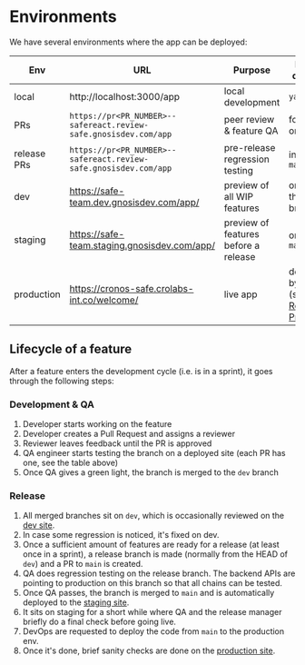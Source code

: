 # Environments

We have several environments where the app can be deployed:


|Env|URL|Purpose|How it's deployed|Backend env|
|---|---|---|---|---|
|local|http://localhost:3000/app|local development|`yarn start`|staging|
|PRs   |`https://pr<PR_NUMBER>--safereact.review-safe.gnosisdev.com/app`|peer review & feature QA|for all PRs on push|staging|
|release PRs|`https://pr<PR_NUMBER>--safereact.review-safe.gnosisdev.com/app`|pre-release regression testing|in PRs to `main`|**production** (sic!)|
|dev  |https://safe-team.dev.gnosisdev.com/app/|preview of all WIP features|on push to the `dev` branch|staging|
|staging|https://safe-team.staging.gnosisdev.com/app/|preview of features before a release|on push to `main`|staging|
|production|https://cronos-safe.crolabs-int.co/welcome/|live app|deployed by DevOps (see the [Release Procedure](https://github.com/safe-global/safe-react/blob/ee39ef932d58e67db96756577814c1bfaf396d75/docs/release-procedure.md))|**production**|

## Lifecycle of a feature

After a feature enters the development cycle (i.e. is in a sprint), it goes through the following steps:

### Development & QA
1. Developer starts working on the feature
2. Developer creates a Pull Request and assigns a reviewer
3. Reviewer leaves feedback until the PR is approved
4. QA engineer starts testing the branch on a deployed site (each PR has one, see the table above)
5. Once QA gives a green light, the branch is merged to the `dev` branch

### Release
1. All merged branches sit on `dev`, which is occasionally reviewed on the [dev site](https://safe-team.dev.gnosisdev.com/app/).
2. In case some regression is noticed, it's fixed on dev.
3. Once a sufficient amount of features are ready for a release (at least once in a sprint), a release branch is made (normally from the HEAD of `dev`) and a PR to `main` is created.
4. QA does regression testing on the release branch. The backend APIs are pointing to production on this branch so that all chains can be tested.
5. Once QA passes, the branch is merged to `main` and is automatically deployed to the [staging site](https://safe-team.staging.gnosisdev.com/app/).
6. It sits on staging for a short while where QA and the release manager briefly do a final check before going live.
7. DevOps are requested to deploy the code from `main` to the production env.
8. Once it's done, brief sanity checks are done on the [production site](https://cronos-safe.crolabs-int.co/welcome/).
